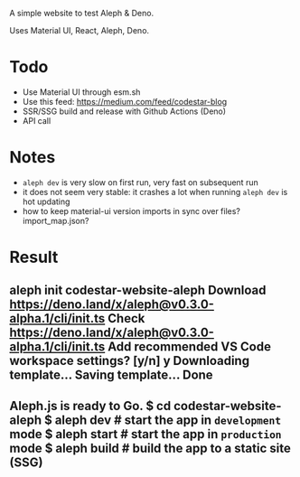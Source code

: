 A simple website to test Aleph & Deno.

Uses Material UI, React, Aleph, Deno.

# Todo

* Use Material UI through esm.sh
* Use this feed: https://medium.com/feed/codestar-blog
* SSR/SSG build and release with Github Actions (Deno)
* API call

# Notes

* `aleph dev` is very slow on first run, very fast on subsequent run
* it does not seem very stable: it crashes a lot when running `aleph dev` is hot updating
* how to keep material-ui version imports in sync over files? import_map.json?

# Result

aleph init codestar-website-aleph
Download https://deno.land/x/aleph@v0.3.0-alpha.1/cli/init.ts
Check https://deno.land/x/aleph@v0.3.0-alpha.1/cli/init.ts
Add recommended VS Code workspace settings? [y/n] y
Downloading template...
Saving template...
Done
---
Aleph.js is ready to Go.
$ cd codestar-website-aleph
$ aleph dev     # start the app in `development` mode
$ aleph start   # start the app in `production` mode
$ aleph build   # build the app to a static site (SSG)
---